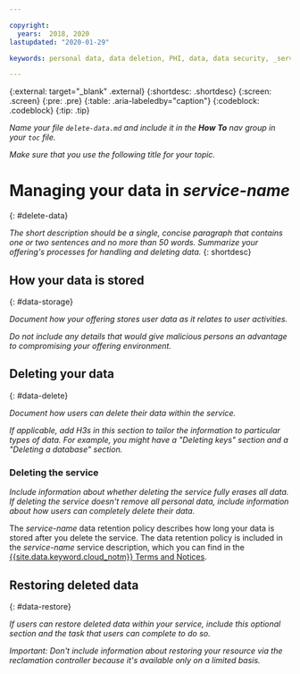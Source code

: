 ```yaml
---

copyright:
  years:  2018, 2020
lastupdated: "2020-01-29"

keywords: personal data, data deletion, PHI, data, data security, _service-name_

---
```


{:external: target="_blank" .external}
{:shortdesc: .shortdesc}
{:screen: .screen}
{:pre: .pre}
{:table: .aria-labeledby="caption"}
{:codeblock: .codeblock}
{:tip: .tip}

_Name your file `delete-data.md` and include it in the **How To** nav group in your `toc` file._

_Make sure that you use the following title for your topic._

# Managing your data in _service-name_
{: #delete-data}
<!-- The title of your H1 should be Managing your data in _service-name_, where _service-name_ is the non-trademarked short version conref. Include your service name as a search keyword at the top of your Markdown file. See the example keywords above. -->

_The short description should be a single, concise paragraph that contains one or two sentences and no more than 50 words. Summarize your offering's processes for handling and deleting data._
{: shortdesc}

<!-- Work with your offering's SMEs to fill out the following sections as applicable to your offering. -->

## How your data is stored
{: #data-storage}

_Document how your offering stores user data as it relates to user activities._

_Do not include any details that would give malicious persons an advantage to compromising your offering environment._

## Deleting your data
{: #data-delete}

_Document how users can delete their data within the service._

_If applicable, add H3s in this section to tailor the information to particular types of data. For example, you might have a "Deleting keys" section and a "Deleting a database" section._


### Deleting the service

_Include information about whether deleting the service fully erases all data. If deleting the service doesn't remove all personal data, include information about how users can completely delete their data._

<!-- Information about how long services keep data after instances are deleted is covered in the service description. Include the following reference for users to find their data retention period. -->

The _service-name_ data retention policy describes how long your data is stored after you delete the service. The data retention policy is included in the _service-name_ service description, which you can find in the [{{site.data.keyword.cloud_notm}} Terms and Notices](/docs/overview?topic=overview-terms).

## Restoring deleted data
{: #data-restore}

_If users can restore deleted data within your service, include this optional section and the task that users can complete to do so._

_Important: Don't include information about restoring your resource via the reclamation controller because it's available only on a limited basis._
